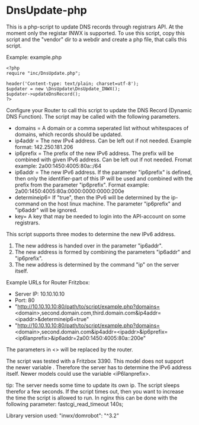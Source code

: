 # DnsUpdate-php

This is a php-script to update DNS records through registrars API. At the moment only the registar INWX is supported.
To use this script, copy this script and the "vendor" dir to a webdir and create a php file, that calls this script.

Example: example.php
```
<?php
require "inc/DnsUpdate.php";
 
header('Content-type: text/plain; charset=utf-8');
$updater = new \DnsUpdate\DnsUpdate_INWX();
$updater->updateDnsRecord();
?>
```

Configure your Router to call this script to update the DNS Record (Dynamic DNS Function). The script may be called with the 
following parameters.
- domains = A domain or a comma seperated list without whitespaces of domains, which records should be updated.
- ip4addr = The new IPv4 address. Can be left out if not needed. Example format: 142.250.181.206
- ip6prefix = The prefix of the new IPv6 address. The prefix will be combined with given IPv6 address. 
        Can be left out if not needed. Fromat example: 2a00:1450:4005:80a::/64
- ip6addr = The new IPv6 address. If the parameter "ip6prefix" is defined, then only the identifier-part of this IP 
        will be used and combined with the prefix from the parameter "ip6prefix".
        Format example: 2a00:1450:4005:80a:0000:0000:0000:200e
- determineip6= If "true", then the IPv6 will be determined by the ip-command on the host linux machine.
        The parameter "ip6prefix" and "ip6addr" will be ignored.
- key= A key that may be needed to login into the API-account on some registrars.

This script supports three modes to determine the new IPv6 address.
1. The new address is handed over in the parameter "ip6addr".
2. The new address is formed by combining the parameters "ip6addr" and "ip6prefix".
3. The new address is determined by the command "ip" on the server itself.

Example URLs for Router Fritzbox:
- Server IP: 10.10.10.10
- Port: 80
- "http://10.10.10.10:80/path/to/script/example.php?domains=<domain\>,second.domain.com,third.domain.com&ip4addr=\<ipaddr\>&determineip6=true"
- "http://10.10.10.10:80/path/to/script/example.php?domains=<domain\>,second.domain.com&ip4addr=\<ipaddr\>&ip6prefix=\<ip6lanprefix\>&ip6addr=2a00:1450:4005:80a::200e"

The parameters in \<\> will be replaced by the router.

The script was tested with a Fritzbox 3390. This model does not support the newer variable <ip6lanprefix>. 
Therefore the server has to determine the IPv6 address itself. Newer models could use the variable \<iP6lanprefix\>.

tip:
The server needs some time to update its own ip. The script sleeps therefor a few seconds. If the script times out, then you want to increase the time the script is allowed to run. In nginx this can be done with the following parameter: fastcgi_read_timeout 140s;

Library version used:
"inwx/domrobot": "^3.2"
